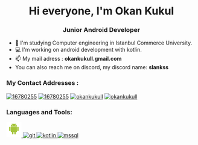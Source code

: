 <h1 align="center">Hi everyone, I'm Okan Kukul</h1>
<h3 align="center">Junior Android Developer</h3>

- 🏫 I'm studying Computer engineering in Istanbul Commerce University.
- 💻 I'm working on android development with kotlin.
- 📫 My mail adress : **okankukull.gmail.com**
- You can also reach me on discord, my discord name: **slankss**

<h3 align="left">My Contact Addresses :</h3>
<p align="left">
<a href="https://www.linkedin.com/in/okan-kukul-0ba521171/" target="blank"><img align="center" src="https://raw.githubusercontent.com/rahuldkjain/github-profile-readme-generator/master/src/images/icons/Social/linked-in-alt.svg" alt="16780255" height="30" width="40" /></a>  
<a href="https://github.com/Slankss" target="blank"><img align="center" src="https://raw.githubusercontent.com/rahuldkjain/github-profile-readme-generator/master/src/images/icons/Social/github.svg" alt="16780255" height="30" width="40" /></a> 
<a href="https://www.hackerrank.com/okankukull?hr_r=1" target="blank"><img align="center" src="https://raw.githubusercontent.com/rahuldkjain/github-profile-readme-generator/master/src/images/icons/Social/hackerrank.svg" alt="okankukull" height="30" width="40" /></a>
<a href="https://www.hackerrank.com/okankukull?hr_r=1" target="blank"><img align="center" src="https://raw.githubusercontent.com/rahuldkjain/github-profile-readme-generator/master/src/images/icons/Social/leetcode.svg" alt="okankukull" height="30" width="40" /></a>
</p>
<h3 align="left">Languages and Tools:</h3>
<p align="left"> 
<a href="https://developer.android.com" target="_blank" rel="noreferrer"> <img src="https://raw.githubusercontent.com/devicons/devicon/master/icons/android/android-original-wordmark.svg" alt="android" width="40" height="40"/> </a> 
<a href="https://git-scm.com/" target="_blank" rel="noreferrer"> <img src="https://www.vectorlogo.zone/logos/git-scm/git-scm-icon.svg" alt="git" width="40" height="40"/> </a> 
<a href="https://kotlinlang.org" target="_blank" rel="noreferrer"> <img src="https://www.vectorlogo.zone/logos/kotlinlang/kotlinlang-icon.svg" alt="kotlin" width="40" height="40"/> </a>
<a href="https://www.microsoft.com/en-us/sql-server" target="_blank" rel="noreferrer"> <img src="https://www.svgrepo.com/show/303229/microsoft-sql-server-logo.svg" alt="mssql" width="40" height="40"/> </a> </p>
